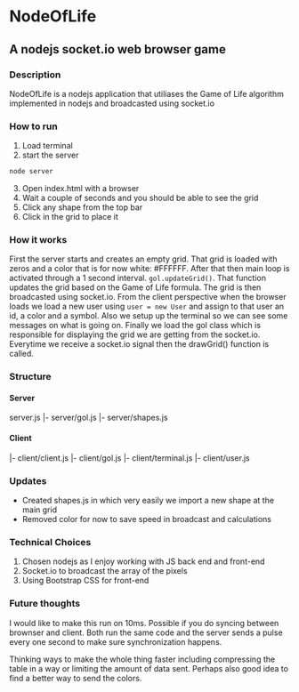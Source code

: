 # NodeOfLife
## A nodejs socket.io web browser game

### Description
NodeOfLife is a nodejs application that utiliases the Game of Life algorithm implemented in nodejs and broadcasted using socket.io

### How to run
1) Load terminal
2) start the server
```js
node server
```
3) Open index.html with a browser
4) Wait a couple of seconds and you should be able to see the grid
5) Click any shape from the top bar
6) Click in the grid to place it


### How it works
First the server starts and creates an empty grid. That grid is loaded with zeros and a color 
that is for now white: #FFFFFF. After that then main loop is activated through a 1 second interval. 
`gol.updateGrid()`. That function updates the grid based on the Game of Life formula.
The grid is then broadcasted using socket.io.
From the client perspective when the browser loads we load a new user using `user = new User` and assign
to that user an id, a color and a symbol. Also we setup up the terminal so we can see some messages
on what is going on. Finally we load the gol class which is responsible for displaying the grid we are 
getting from the socket.io. Everytime we receive a socket.io signal then the drawGrid() function is called.


### Structure
#### Server
server.js
|- server/gol.js
|- server/shapes.js
#### Client
|- client/client.js
|- client/gol.js
|- client/terminal.js
|- client/user.js

### Updates
- Created shapes.js in which very easily we import a new shape at the main grid
- Removed color for now to save speed in broadcast and calculations



### Technical Choices
1) Chosen nodejs as I enjoy working with JS back end and front-end
2) Socket.io to broadcast the array of the pixels
3) Using Bootstrap CSS for front-end

### Future thoughts
I would like to make this run on 10ms. Possible if you do syncing between brownser and client. Both run the same code and the server sends a pulse every one second to make sure synchronization happens.

Thinking ways to make the whole thing faster including compressing the table in a way or limiting the
amount of data sent. Perhaps also good idea to find a better way to send the colors.
